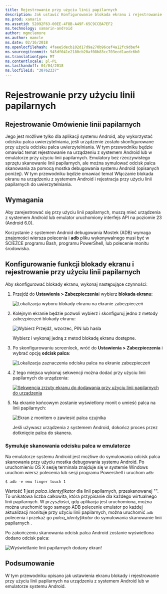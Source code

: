 ```yaml
---
title: Rejestrowanie przy użyciu linii papilarnych
description: Jak ustawić Konfigurowanie blokada ekranu i rejestrowanie na urządzeniu z systemem Android lub w emulatorze przy użyciu linii papilarnych.
ms.prod: xamarin
ms.assetid: 52092F63-00EE-4F8B-A49F-65C9CCBA7EF2
ms.technology: xamarin-android
author: mgmclemore
ms.author: mamcle
ms.date: 02/16/2018
ms.openlocfilehash: 4faee5decb102d17d9a270b96cef4a12fc9dbef4
ms.sourcegitcommit: 945df041e2180cb20af08b83cc703ecd1aedc6b0
ms.translationtype: MT
ms.contentlocale: pl-PL
ms.lasthandoff: 04/04/2018
ms.locfileid: "30762337"
---
```

# <a name="enrolling-a-fingerprint"></a>Rejestrowanie przy użyciu linii papilarnych

## <a name="enrolling-a-fingerprint-overview"></a>Rejestrowanie Omówienie linii papilarnych

Jego jest możliwe tylko dla aplikacji systemu Android, aby wykorzystać odcisku palca uwierzytelniania, jeśli urządzenie zostało skonfigurowane przy użyciu odcisku palca uwierzytelniania. W tym przewodniku będzie omawiać temat rejestrowanie na urządzeniu z systemem Android lub w emulatorze przy użyciu linii papilarnych. Emulatory bez rzeczywistego sprzętu skanowanie linii papilarnych, ale można symulować odcisk palca skanowania za pomocą mostka debugowania systemu Android (opisanych poniżej).  W tym przewodniku będzie omawiać temat Włączanie blokada ekranu na urządzeniu z systemem Android i rejestracja przy użyciu linii papilarnych do uwierzytelniania.

## <a name="requirements"></a>Wymagania

Aby zarejestrować się przy użyciu linii papilarnych, muszą mieć urządzenia z systemem Android lub emulator uruchomiony interfejs API na poziomie 23 (Android 6.0).

Korzystanie z systemem Android debugowania Mostek (ADB) wymaga znajomości wiersza polecenia i **adb** pliku wykonywalnego musi być w ŚCIEŻCE programu Bash, programu PowerShell, lub polecenie monitu środowiska.

## <a name="configuring-a-screen-lock-and-enrolling-a-fingerprint"></a>Konfigurowanie funkcji blokady ekranu i rejestrowanie przy użyciu linii papilarnych 

Aby skonfigurować blokady ekranu, wykonaj następujące czynności:

1. Przejdź do **Ustawienia > Zabezpieczenia**i wybierz **blokada ekranu**:

    ![Lokalizacja wyboru blokady ekranu na ekranie zabezpieczeń](enrolling-fingerprint-images/testing-01.png)

2. Kolejnym ekranie będzie pozwoli wybierz i skonfiguruj jedno z metody zabezpieczeń blokady ekranu: 

    ![Wybierz Przejdź, wzorzec, PIN lub hasła](enrolling-fingerprint-images/testing-02.png)

   Wybierz i wykonaj jedną z metod blokadę ekranu dostępne.

3. Po skonfigurowaniu screenlock, wróć do **Ustawienia > Zabezpieczenia** i wybrać opcję **odcisk palca**:

    ![Lokalizacja zaznaczenia odcisku palca na ekranie zabezpieczeń](enrolling-fingerprint-images/testing-03.png)

4. Z tego miejsca wykonaj sekwencji można dodać przy użyciu linii papilarnych do urządzenia:

    [![Sekwencja zrzuty ekranu do dodawania przy użyciu linii papilarnych do urządzenia](enrolling-fingerprint-images/testing-04-sml.png)](enrolling-fingerprint-images/testing-04.png#lightbox)

5. Na ekranie końcowym zostanie wyświetlony monit o umieść palca na linii papilarnych: 

    ![Ekran z monitem o zawiesić palca czujnika](enrolling-fingerprint-images/testing-05.png)

    Jeśli używasz urządzenia z systemem Android, dokończ proces przez dotknięcie palca do skanera. 
    
    
### <a name="simulating-a-fingerprint-scan-on-the-emulator"></a>Symuluje skanowania odcisku palca w emulatorze

Na emulatorze systemu Android jest możliwe do symulowania odcisk palca skanowania przy użyciu mostka debugowania systemu Android. Po uruchomieniu OS X sesję terminala znajduje się w systemie Windows uruchom wiersz polecenia lub sesji programu Powershell i uruchom `adb`:

```shell
$ adb -e emu finger touch 1
```

Wartość **1** jest _palca\_identyfikator_ dla linii papilarnych, przeskanowanej "". To unikatowa liczba całkowita, która przypisanie dla każdego wirtualnego linii papilarnych. W przyszłości, gdy aplikacja jest uruchomiona, można można uruchomić tego samego ADB polecenie emulator po każdej aktualizacji monituje przy użyciu linii papilarnych, można uruchomić `adb` polecenia i przekaż go _palca\_identyfikator_ do symulowania skanowanie linii papilarnych .

Po zakończeniu skanowania odcisk palca Android zostanie wyświetlona dodano odcisk palca:  

![Wyświetlanie linii papilarnych dodany ekran!](enrolling-fingerprint-images/testing-06.png)

## <a name="summary"></a>Podsumowanie 

W tym przewodniku opisano jak ustawienia ekranu blokady i rejestrowanie przy użyciu linii papilarnych na urządzeniu z systemem Android lub w emulatorze systemu Android. 

